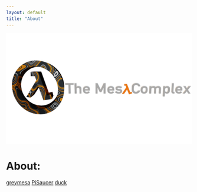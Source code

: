 ```yaml
---
layout: default
title: "About"
---
```


<img src="/images/bannerlogo.png" alt="bannerlogo" class="bannerlogo">

<h1 class="text-center">About:</h1>
<a class="list" href="greymesa">greymesa</a>
<a class="list" href="pisaucer">PiSaucer</a>
<a class="list" href="duck">duck</a>
<script>
document.getElementById("aboutNav").classList.add("active");
</script>